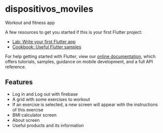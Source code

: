 # dispositivos_moviles

Workout and fitness app

A few resources to get you started if this is your first Flutter project:

- [Lab: Write your first Flutter app](https://flutter.dev/docs/get-started/codelab)
- [Cookbook: Useful Flutter samples](https://flutter.dev/docs/cookbook)

For help getting started with Flutter, view our
[online documentation](https://flutter.dev/docs), which offers tutorials,
samples, guidance on mobile development, and a full API reference.

## Features

- Log in and Log out with firebase
- A grid with some exercises to workout
- If an exercise is selected, a new screen will appear with the instructions of this exercise
- BMI calculator screen
- About screen
- Useful products and its information
